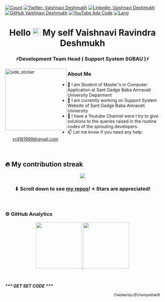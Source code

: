 [![Count](https://komarev.com/ghpvc/?username=Unstopable18&color=brightgreen)](https://github.com/Unstopable18)
[![Twitter: Vaishnavi Deshmukh](https://img.shields.io/twitter/follow/vaishu_2_chimu?style=social)](https://twitter.com/vaishu_2_chimu)
[![Linkedin: Vaishnavi Deshmukh](https://img.shields.io/badge/-vaishu2chimu-blue?style=flat-square&logo=Linkedin&logoColor=white&link=https://www.linkedin.com/in/vaishu2chimu/)](https://www.linkedin.com/in/vaishu2chimu/)
[![GitHub Vaishnavi Deshmukh](https://img.shields.io/github/followers/Unstopable18?label=follow&style=social)](https://github.com/Unstopable18)
[![YouTube Ada Code](https://img.shields.io/youtube/channel/views/UCvjLZblE0o03-OKtoNn1LWQ?label=Ada%20Code&style=social)](https://www.youtube.com/channel/UCvjLZblE0o03-OKtoNn1LWQ)
[![Lang](https://img.shields.io/badge/Languages-English%20%26%20Hindi%20%26%20Marathi-brightgreen)](https://github.com/Unstopable18)


<!-- Header -->
<h1 align="center">Hello <img src="https://media.giphy.com/media/hvRJCLFzcasrR4ia7z/giphy.gif" width="25px">  My self Vaishnavi Ravindra Deshmukh</h1>
<h3 align="center">⚡Development Team Head ( Support System SGBAU )⚡</h3>
<img align="left" width=200px height=200px alt="side_sticker" src="https://cutewallpaper.org/21/gif-with-transparent-background/Mario-run-gif-transparent-background-Album-on-Imgur.gif" />

### About Me
- 🔭 I am Student of Master's in Computer Application at Sant Gadge Baba Amravati University Deparment
- 🌱 I am currently working on Support System Website of Sant Gadge Baba Amravati University
- 👯 I have a Youtube Channel were I try to give solutions to the queries raised in the routine codes of the sprouting developers.
- 📫 Let me know if you need any help: vrd181999@gmail.com

<br/>
<!-- My contribution streak -->

## 🔥 My contribution streak

<p align="center">
  <a href="https://github.com/Unstopable18/github-readme-streak-stats">
    <img src="https://github-readme-streak-stats.herokuapp.com/?user=Unstopable18#version3"/>
  </a>
</p>

<h3 align="center">⬇ Scroll down to see <a href="https://github.com/Unstopable18?tab=repositories">my repos</a>! ⭐ Stars are appreciated!</h3>

<br/>

<!-- GitHub Analytics -->

### ⚙️ GitHub Analytics
<p align="center">
<a href="https://github.com/Unstopable18">
  <img height="150em" src="https://github-readme-stats-eight-theta.vercel.app/api?username=Unstopable18&show_icons=true&theme=algolia&include_all_commits=true&count_private=true"/>
  <img height="150em" src="https://github-readme-stats-eight-theta.vercel.app/api/top-langs/?username=Unstopable18&layout=compact&langs_count=8&theme=algolia"/>
</a>
</p>

<br/>

  <div align="left"><p ><b><i>*** GET SET CODE ***</i></b></p></div>
  <div align="right"><p ><i><a href="https://github.com/Unstopable18/"><sub>Created by @Unstopable18</sub></a></i></p></div>

